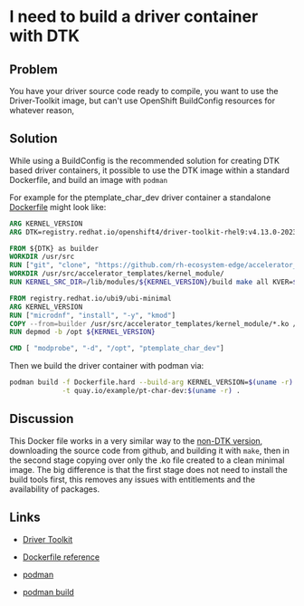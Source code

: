 # I need to build a driver container with DTK

## Problem

You have your driver source code ready to compile, you want to use the Driver-Toolkit image, but can't use OpenShift BuildConfig resources for whatever reason,

## Solution

While using a BuildConfig is the recommended solution for creating DTK based driver containers, it possible to use the DTK image within a standard Dockerfile, and build an image with `podman`

For example for the ptemplate_char_dev driver container a standalone [Dockerfile](./Dockerfile.easy) might look like:

```Dockerfile
ARG KERNEL_VERSION
ARG DTK=registry.redhat.io/openshift4/driver-toolkit-rhel9:v4.13.0-202308011445.p0.gd719bdc.assembly.stream as builder

FROM ${DTK} as builder
WORKDIR /usr/src
RUN ["git", "clone", "https://github.com/rh-ecosystem-edge/accelerator_templates.git"]
WORKDIR /usr/src/accelerator_templates/kernel_module/
RUN KERNEL_SRC_DIR=/lib/modules/${KERNEL_VERSION}/build make all KVER=${KERNEL_VERSION}

FROM registry.redhat.io/ubi9/ubi-minimal
ARG KERNEL_VERSION
RUN ["microdnf", "install", "-y", "kmod"]
COPY --from=builder /usr/src/accelerator_templates/kernel_module/*.ko /opt/lib/modules/${KERNEL_VERSION}/
RUN depmod -b /opt ${KERNEL_VERSION}

CMD [ "modprobe", "-d", "/opt", "ptemplate_char_dev"]
```

Then we build the driver container with podman via:

```bash
podman build -f Dockerfile.hard --build-arg KERNEL_VERSION=$(uname -r) \
             -t quay.io/example/pt-char-dev:$(uname -r) .
```

## Discussion

This Docker file works in a very similar way to the [non-DTK version](driver_container_hard_way.md), downloading the source code from github, and building it with `make`, then in the second stage copying over only the .ko file created to a clean minimal image. The big difference is that the first stage does not need to install the build tools first, this removes any issues with entitlements and the availability of packages.

## Links

* [Driver Toolkit](https://github.com/openshift/driver-toolkit)

* [Dockerfile reference](https://docs.docker.com/engine/reference/builder/)

* [podman](https://podman.io/)

* [podman build](https://docs.podman.io/en/latest/markdown/podman-build.1.html)
